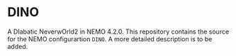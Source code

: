 # DINO
A DIabatic NeverwOrld2 in NEMO 4.2.0. This repository contains the source for the NEMO configurartion `DINO`. A more detailed description is to be added.
